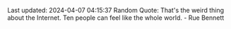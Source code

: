 Last updated: 2024-04-07 04:15:37
Random Quote: That's the weird thing about the Internet. Ten people can feel like the whole world. - Rue Bennett